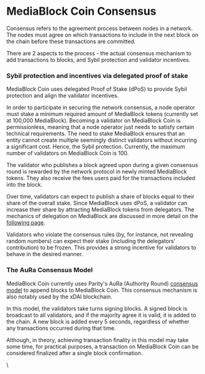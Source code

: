 # MediaBlock Coin Consensus

Consensus refers to the agreement process between nodes in a network. The nodes must agree on which transactions to include in the next block on the chain before these transactions are committed.

There are 2 aspects to the process - the actual consensus mechanism to add transactions to blocks, and Sybil protection and validator incentives.

### Sybil protection and incentives via delegated proof of stake

MediaBlock Coin uses delegated Proof of Stake (dPoS) to provide Sybil protection and align the validator incentives.  

In order to participate in securing the network consensus, a node operator must stake a minimum required amount of MediaBlock tokens (currently set at 100,000 MediaBlock). Becoming a validator on MediaBlock Coin is permissionless, meaning that a node operator just needs to satisfy certain technical requirements. The need to stake MediaBlock ensures that an entity cannot create multiple seemingly distinct validators without incurring a significant cost. Hence, the Sybil protection. Currently, the maximum number of validators on MediaBlock Coin is 100.

The validator who publishes a block agreed upon during a given consensus round is rewarded by the network protocol in newly minted MediaBlock tokens. They also receive the fees users paid for the transactions included into the block.

Over time, validators can expect to publish a share of blocks equal to their share of the overall stake. Since MediaBlock uses dPoS, a validator can increase their share by attracting MediaBlock tokens from delegators. The mechanics of delegation on MediaBlock are discussed in more detail on the [following page](https://docs.MediaBlockscan.io/general/MediaBlock-network-blockchain/validators-and-delegation).

Validators who violate the consensus rules (by, for instance, not revealing random numbers) can expect their stake (including the delegators' contribution) to be frozen. This provides a strong incentive for validators to behave in the desired manner.

### The AuRa Consensus Model

MediaBlock Coin currently uses Parity's AuRa (Authority Round) [consensus model](https://openethereum.github.io/Aura) to append blocks to MediaBlock Coin. This consensus mechanism is also notably used by the xDAI blockchain.

In this model, the validators take turns signing blocks. A signed block is broadcast to all validators, and if the majority agree it is valid, it is added to the chain. A new block is added every 5 seconds, regardless of whether any transactions occurred during that time.

Although, in theory, achieving transaction finality in this model may take some time, for practical purposes, a transaction on MediaBlock Coin can be considered finalized after a single block confirmation.  

\
